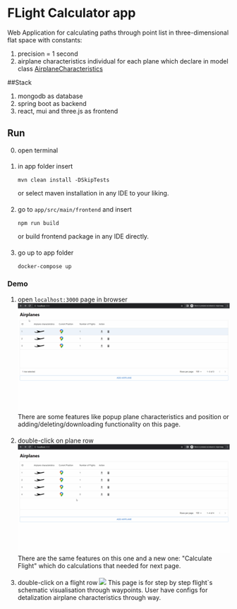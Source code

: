 # FLight Calculator app
Web Application for calculating paths through point list in three-dimensional flat space with constants:
1. precision = 1 second
2. airplane characteristics individual for each plane which declare in model class [AirplaneCharacteristics](src/main/java/com/goose/calculator/model/AirplaneCharacteristics.java)

##Stack
1. mongodb as database
2. spring boot as backend
3. react, mui and three.js as frontend

## Run 
0. open terminal
####
1. in app folder insert
    ```maven
    mvn clean install -DSkipTests
    ```
    or select maven installation in any IDE to your liking.
####
2. go to ```app/src/main/frontend``` and insert
    ```npm
    npm run build
    ```
   or build frontend package in any IDE directly.
####
3. go up to app folder
    ```docker
    docker-compose up
    ```

### Demo
1. open ```localhost:3000``` page in browser
    ![](examples/Airplanes_page.gif)
There are some features like popup plane characteristics and position or adding/deleting/downloading functionality on this page.
####
2. double-click on plane row
    ![](examples/Flights_page.gif)
There are the same features on this one and a new one: "Calculate Flight" which do calculations that needed for next page. 
####
3. double-click on a flight row
    ![](examples/Flight_page.gif)
This page is for step by step flight`s schematic visualisation through waypoints. 
User have configs for detalization airplane characteristics through way.
